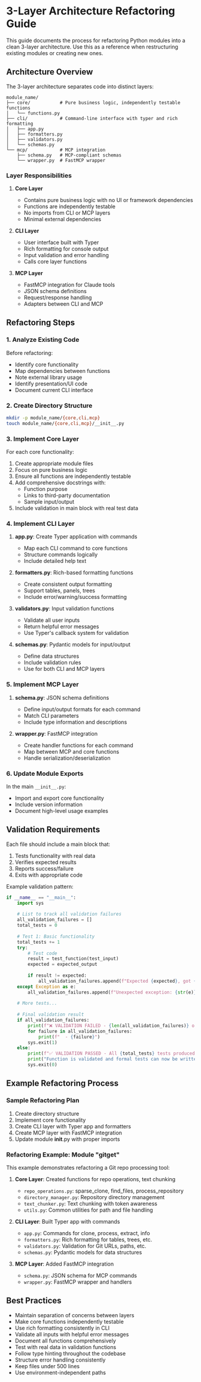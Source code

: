 # 3-Layer Architecture Refactoring Guide

This guide documents the process for refactoring Python modules into a clean 3-layer architecture. Use this as a reference when restructuring existing modules or creating new ones.

## Architecture Overview

The 3-layer architecture separates code into distinct layers:

```
module_name/
├── core/           # Pure business logic, independently testable functions
│   └── functions.py
├── cli/            # Command-line interface with typer and rich formatting
│   ├── app.py
│   ├── formatters.py
│   ├── validators.py
│   └── schemas.py
└── mcp/            # MCP integration
    ├── schema.py   # MCP-compliant schemas
    └── wrapper.py  # FastMCP wrapper
```

### Layer Responsibilities

1. **Core Layer**
   - Contains pure business logic with no UI or framework dependencies
   - Functions are independently testable
   - No imports from CLI or MCP layers
   - Minimal external dependencies

2. **CLI Layer**
   - User interface built with Typer
   - Rich formatting for console output
   - Input validation and error handling
   - Calls core layer functions

3. **MCP Layer**
   - FastMCP integration for Claude tools
   - JSON schema definitions
   - Request/response handling
   - Adapters between CLI and MCP

## Refactoring Steps

### 1. Analyze Existing Code

Before refactoring:
- Identify core functionality
- Map dependencies between functions
- Note external library usage
- Identify presentation/UI code
- Document current CLI interface

### 2. Create Directory Structure

```bash
mkdir -p module_name/{core,cli,mcp}
touch module_name/{core,cli,mcp}/__init__.py
```

### 3. Implement Core Layer

For each core functionality:

1. Create appropriate module files
2. Focus on pure business logic
3. Ensure all functions are independently testable
4. Add comprehensive docstrings with:
   - Function purpose
   - Links to third-party documentation
   - Sample input/output
5. Include validation in main block with real test data

### 4. Implement CLI Layer

1. **app.py**: Create Typer application with commands
   - Map each CLI command to core functions
   - Structure commands logically
   - Include detailed help text

2. **formatters.py**: Rich-based formatting functions
   - Create consistent output formatting
   - Support tables, panels, trees
   - Include error/warning/success formatting

3. **validators.py**: Input validation functions
   - Validate all user inputs
   - Return helpful error messages
   - Use Typer's callback system for validation

4. **schemas.py**: Pydantic models for input/output
   - Define data structures
   - Include validation rules
   - Use for both CLI and MCP layers

### 5. Implement MCP Layer

1. **schema.py**: JSON schema definitions
   - Define input/output formats for each command
   - Match CLI parameters
   - Include type information and descriptions

2. **wrapper.py**: FastMCP integration
   - Create handler functions for each command
   - Map between MCP and core functions
   - Handle serialization/deserialization

### 6. Update Module Exports

In the main `__init__.py`:
- Import and export core functionality
- Include version information
- Document high-level usage examples

## Validation Requirements

Each file should include a main block that:
1. Tests functionality with real data
2. Verifies expected results
3. Reports success/failure
4. Exits with appropriate code

Example validation pattern:

```python
if __name__ == "__main__":
    import sys
    
    # List to track all validation failures
    all_validation_failures = []
    total_tests = 0
    
    # Test 1: Basic functionality
    total_tests += 1
    try:
        # Test code
        result = test_function(test_input)
        expected = expected_output
        
        if result != expected:
            all_validation_failures.append(f"Expected {expected}, got {result}")
    except Exception as e:
        all_validation_failures.append(f"Unexpected exception: {str(e)}")
    
    # More tests...
    
    # Final validation result
    if all_validation_failures:
        print(f"❌ VALIDATION FAILED - {len(all_validation_failures)} of {total_tests} tests failed:")
        for failure in all_validation_failures:
            print(f"  - {failure}")
        sys.exit(1)
    else:
        print(f"✅ VALIDATION PASSED - All {total_tests} tests produced expected results")
        print("Function is validated and formal tests can now be written")
        sys.exit(0)
```

## Example Refactoring Process

### Sample Refactoring Plan

1. Create directory structure
2. Implement core functionality
3. Create CLI layer with Typer app and formatters
4. Create MCP layer with FastMCP integration
5. Update module __init__.py with proper imports

### Refactoring Example: Module "gitget"

This example demonstrates refactoring a Git repo processing tool:

1. **Core Layer**: Created functions for repo operations, text chunking
   - `repo_operations.py`: sparse_clone, find_files, process_repository
   - `directory_manager.py`: Repository directory management
   - `text_chunker.py`: Text chunking with token awareness
   - `utils.py`: Common utilities for path and file handling

2. **CLI Layer**: Built Typer app with commands
   - `app.py`: Commands for clone, process, extract, info
   - `formatters.py`: Rich formatting for tables, trees, etc.
   - `validators.py`: Validation for Git URLs, paths, etc.
   - `schemas.py`: Pydantic models for data structures

3. **MCP Layer**: Added FastMCP integration
   - `schema.py`: JSON schema for MCP commands
   - `wrapper.py`: FastMCP wrapper and handlers

## Best Practices

- Maintain separation of concerns between layers
- Make core functions independently testable
- Use rich formatting consistently in CLI
- Validate all inputs with helpful error messages
- Document all functions comprehensively
- Test with real data in validation functions
- Follow type hinting throughout the codebase
- Structure error handling consistently
- Keep files under 500 lines
- Use environment-independent paths